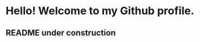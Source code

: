 # Hello! Welcome to my Github profile.
## README under construction
<!--- ## My name is Eudes.

- 👀 I’m interested in ...
- 🌱 I’m currently learning ...
- 💞️ I’m looking to collaborate on ...
- 😄 Pronouns: He
- ⚡ Fun fact: ...

## DevOps Tools and Technologies / Ferramentas e Tecnologias DevOps

<img loading="lazy" src="https://cdn.jsdelivr.net/gh/devicons/devicon/icons/git/git-original.svg" width="40" height="40"/>  <img loading="lazy" src="https://cdn.jsdelivr.net/gh/devicons/devicon@latest/icons/dot-net/dot-net-original-wordmark.svg" width="40" height="40"/>  <img loading="lazy" src="https://cdn.jsdelivr.net/gh/devicons/devicon@latest/icons/docker/docker-original.svg" width="40" height="40"/>  <img loading="lazy" src="https://cdn.jsdelivr.net/gh/devicons/devicon@latest/icons/kubernetes/kubernetes-original.svg" width="40" height="40"/>  <img loading="lazy" src="https://cdn.jsdelivr.net/gh/devicons/devicon@latest/icons/nginx/nginx-original.svg" width="40" height="40"/>  <img loading="lazy" src="https://cdn.jsdelivr.net/gh/devicons/devicon@latest/icons/linux/linux-original.svg" width="40" height="40"/>

## Game Development and Graphics / Desenvolvimento de jogos e design
<img loading="lazy" src="https://cdn.jsdelivr.net/gh/devicons/devicon@latest/icons/unity/unity-original.svg" width="40" height="40"/>  <img loading="lazy" src="https://cdn.jsdelivr.net/gh/devicons/devicon@latest/icons/godot/godot-original.svg" width="40" height="40"/>  <img loading="lazy" src="https://cdn.jsdelivr.net/gh/devicons/devicon@latest/icons/photoshop/photoshop-original.svg" width="40" height="40"/>

<img loading="lazy" src="" width="40" height="40"/>

## Programing Languages / Linguagens de programação
<img loading="lazy" src="https://cdn.jsdelivr.net/gh/devicons/devicon@latest/icons/csharp/csharp-original.svg" width="40" height="40"/>  <img loading="lazy" src="https://cdn.jsdelivr.net/gh/devicons/devicon@latest/icons/python/python-original.svg" width="40" height="40"/>  <img loading="lazy" src="https://cdn.jsdelivr.net/gh/devicons/devicon@latest/icons/go/go-original-wordmark.svg" width="40" height="40"/>

## Contact / Contatos:

<div>
<a href="https://www.youtube.com/@sseudes" target="_blank"><img loading="lazy" src="https://img.shields.io/badge/YouTube-FF0000?style=for-the-badge&logo=youtube&logoColor=white" target="_blank"></a>
<a href = "mailto:eudes.jss92@gmail.com"><img loading="lazy" src="https://img.shields.io/badge/Gmail-D14836?style=for-the-badge&logo=gmail&logoColor=white" target="_blank"></a>
<a href="https://www.linkedin.com/in/eudes-souza-528464293/" target="_blank"><img loading="lazy" src="https://img.shields.io/badge/-LinkedIn-%230077B5?style=for-the-badge&logo=linkedin&logoColor=white" target="_blank"></a>   
</div>

## Estatísticas GitHub

<div>
<a href="https://github.com/sseudes108">
<img loading="lazy" height="180em" src="https://github-readme-stats.vercel.app/api/top-langs/?username=sseudes108&layout=compact&langs_count=7&theme=dracula"/>
<img loading="lazy" height="180em" src="https://github-readme-stats.vercel.app/api?username=sseudes108&show_icons=true&theme=dracula&include_all_commits=true&count_private=true"/>
  
![Snake animation](https://github.com/seu-usuário-aqui/sseudes108/blob/output/github-contribution-grid-snake.svg)

</div>



sseudes108/sseudes108 is a ✨ special ✨ repository because its `README.md` (this file) appears on your GitHub profile.
You can click the Preview link to take a look at your changes.
--->
